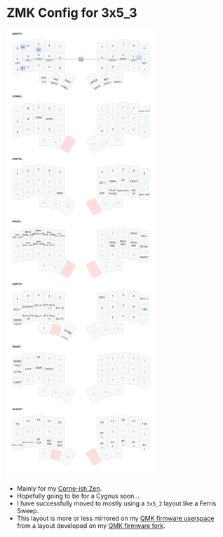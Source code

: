 # ZMK Config for 3x5\_3

![](https://raw.githubusercontent.com/evantravers/zmk-config/master/keymap-drawer/corneish_zen.svg)

- Mainly for my [Corne-ish Zen](https://evantravers.com/articles/2022/04/19/review-corne-ish-zen/).
- Hopefully going to be for a Cygnus soon…
- I have successfully moved to mostly using a `3x5_2` layout like a Ferris Sweep.
- This layout is more or less mirrored on my [QMK firmware userspace](https://github.com/evantravers/qmk_userspace) from a layout developed on my [QMK firmware fork](https://github.com/evantravers/qmk_firmware).
